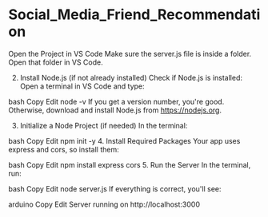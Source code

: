 # Social_Media_Friend_Recommendation
 Open the Project in VS Code
Make sure the server.js file is inside a folder. Open that folder in VS Code.

2. Install Node.js (if not already installed)
Check if Node.js is installed:
Open a terminal in VS Code and type:

bash
Copy
Edit
node -v
If you get a version number, you're good. Otherwise, download and install Node.js from https://nodejs.org.

3. Initialize a Node Project (if needed)
In the terminal:

bash
Copy
Edit
npm init -y
4. Install Required Packages
Your app uses express and cors, so install them:

bash
Copy
Edit
npm install express cors
5. Run the Server
In the terminal, run:

bash
Copy
Edit
node server.js
If everything is correct, you'll see:

arduino
Copy
Edit
Server running on http://localhost:3000
